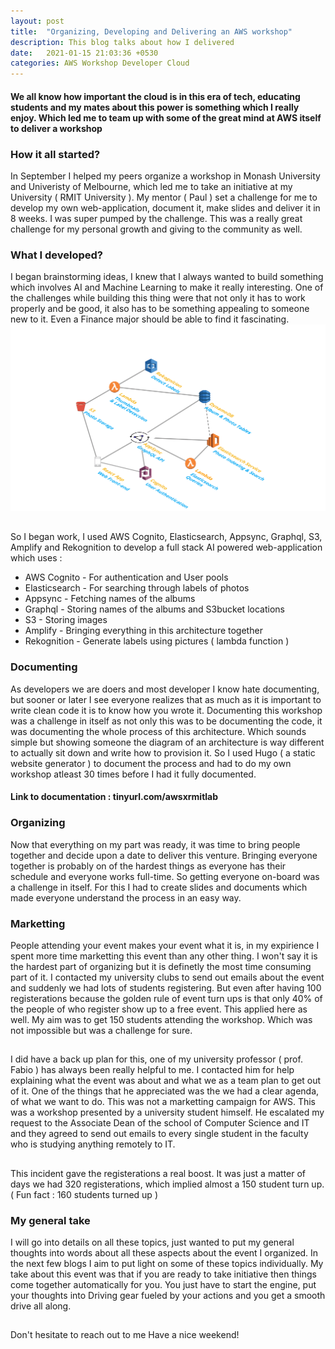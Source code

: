 ```yaml
---
layout: post
title:  "Organizing, Developing and Delivering an AWS workshop"
description: This blog talks about how I delivered 
date:   2021-01-15 21:03:36 +0530
categories: AWS Workshop Developer Cloud
---
```

#### We all know how important the cloud is in this era of tech, educating students and my mates about this power is something which I really enjoy. Which led me to team up with some of the great mind at AWS itself to deliver a workshop

### How it all started?
In September I helped my peers organize a workshop in Monash University and Univeristy of Melbourne, which led me to take an initiative at my University ( RMIT University ). My mentor ( Paul ) set a challenge for me to develop my own web-application, document it, make slides and deliver it in 8 weeks. I was super pumped by the challenge. This was a really great challenge for my personal growth and giving to the community as well.

### What I developed?
I began brainstorming ideas, I knew that I always wanted to build something which involves AI and Machine Learning to make it really interesting. 
One of the challenges while building this thing were that not only it has to work properly and be good, it also has to be something appealing to someone new to it. Even a Finance major should be able to find it fascinating.
![A test image](/assets/architecture.png)
## 
So I began work, 
I used AWS Cognito, Elasticsearch, Appsync, Graphql, S3, Amplify and Rekognition to develop a full stack AI powered web-application which uses : 
* AWS Cognito - For authentication and User pools
* Elasticsearch - For searching through labels of photos
* Appsync - Fetching names of the albums
* Graphql - Storing names of the albums and S3bucket locations
* S3 - Storing images
* Amplify - Bringing everything in this architecture together
* Rekognition - Generate labels using pictures ( lambda function )

### Documenting 
As developers we are doers and most developer I know hate documenting, but sooner or later I see everyone realizes that as much as it is important to write clean code it is to know how you wrote it.
Documenting this workshop was a challenge in itself as not only this was to be documenting the code, it was documenting the whole process of this architecture. Which sounds simple but showing someone the diagram of an architecture is way different to actually sit down and write how to provision it.
So I used Hugo ( a static website generator ) to document the process and had to do my own workshop atleast 30 times before I had it fully documented.
#### Link to documentation : tinyurl.com/awsxrmitlab

### Organizing
Now that everything on my part was ready, it was time to bring people together and decide upon a date to deliver this venture.
Bringing everyone together is probably on of the hardest things as everyone has their schedule and everyone works full-time. So getting everyone on-board was a challenge in itself.
For this I had to create slides and documents which made everyone understand the process in an easy way.

### Marketting
People attending your event makes your event what it is, in my expirience I spent more time marketting this event than any other thing. I won't say it is the hardest part of organizing but it is definetly the most time consuming part of it.
I contacted my university clubs to send out emails about the event and suddenly we had lots of students registering. But even after having 100 registerations because the golden rule of event turn ups is that only 40% of the people of who register show up to a free event. This applied here as well. My aim was to get 150 students attending the workshop. Which was not impossible but was a challenge for sure.
## 
I did have a back up plan for this, one of my university professor ( prof. Fabio ) has always been really helpful to me. I contacted him for help explaining what the event was about and what we as a team plan to get out of it. One of the things that he appreciated was the we had a clear agenda, of what we want to do. This was not a marketting campaign for AWS. This was a workshop presented by a university student himself.
He escalated my request to the Associate Dean of the school of Computer Science and IT and they agreed to send out emails to every single student in the faculty who is studying anything remotely to IT.
##  
This incident gave the registerations a real boost. It was just a matter of days we had 320 registerations, which implied almost a 150 student turn up. ( Fun fact : 160 students turned up )

### My general take
I will go into details on all these topics, just wanted to put my general thoughts into words about all these aspects about the event I organized. In the next few blogs I aim to put light on some of these topics individually.
My take about this event was that if you are ready to take initiative then things come together automatically for you. You just have to start the engine, put your thoughts into Driving gear fueled by your actions and you get a smooth drive all along.
## 
Don't hesitate to reach out to me
Have a nice weekend!

